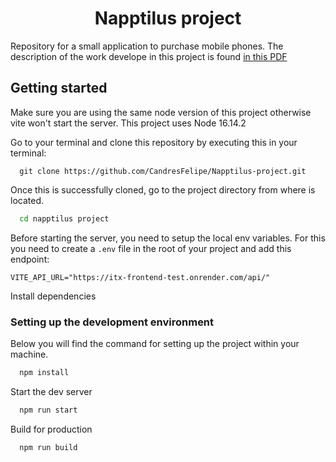 <h1 align="center">Napptilus project</h1>

Repository for a small application to purchase mobile phones. The description of the work  develope in this project is found [in this PDF](Reto_Frontend.pdf)

## Getting started

Make sure you are using the same node version of this project otherwise vite won't start the server. This project uses Node 16.14.2

Go to your terminal and clone this repository by executing this in your terminal:
```
  git clone https://github.com/CandresFelipe/Napptilus-project.git
```

Once this is successfully cloned, go to the project directory from where is located.

```bash
  cd napptilus project
```
Before starting the server, you need to setup the local env variables. For this you need to create a `.env` file in the root of your project
and add this endpoint:

```
VITE_API_URL="https://itx-frontend-test.onrender.com/api/"
```

Install dependencies

### Setting up the development environment

Below you will find the command for setting up the project within your machine.

```bash
  npm install
```

Start the dev server

```bash
  npm run start
```

Build for production

```bash
  npm run build
```